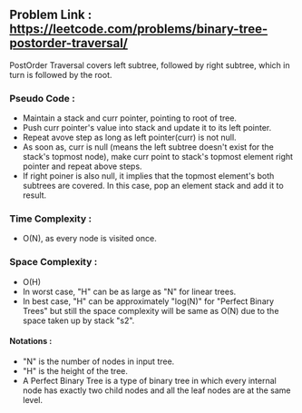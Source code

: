 ## Problem Link : https://leetcode.com/problems/binary-tree-postorder-traversal/

PostOrder Traversal covers left subtree, followed by right subtree, which in turn is followed by the root.

### Pseudo Code :
  - Maintain a stack and curr pointer, pointing to root of tree.
  - Push curr pointer's value into stack and update it to its left pointer.
  - Repeat avove step as long as left pointer(curr) is not null.
  - As soon as, curr is null (means the left subtree doesn't exist for the stack's topmost node), make curr point to stack's topmost element right pointer and repeat above steps.
  - If right poiner is also null, it implies that the topmost element's both subtrees are covered. In this case, pop an element stack and add it to result.
  
### Time Complexity :
  - O(N), as every node is visited once.

### Space Complexity :
  - O(H)
  - In worst case, "H" can be as large as "N" for linear trees.
  - In best case, "H" can be approximately "log(N)" for "Perfect Binary Trees" but still the space complexity will be same as O(N) due to the space taken up by stack "s2".

#### Notations :
  - "N" is the number of nodes in input tree.
  - "H" is the height of the tree.
  - A Perfect Binary Tree is a type of binary tree in which every internal node has exactly two child nodes and all the leaf nodes are at the same level.
